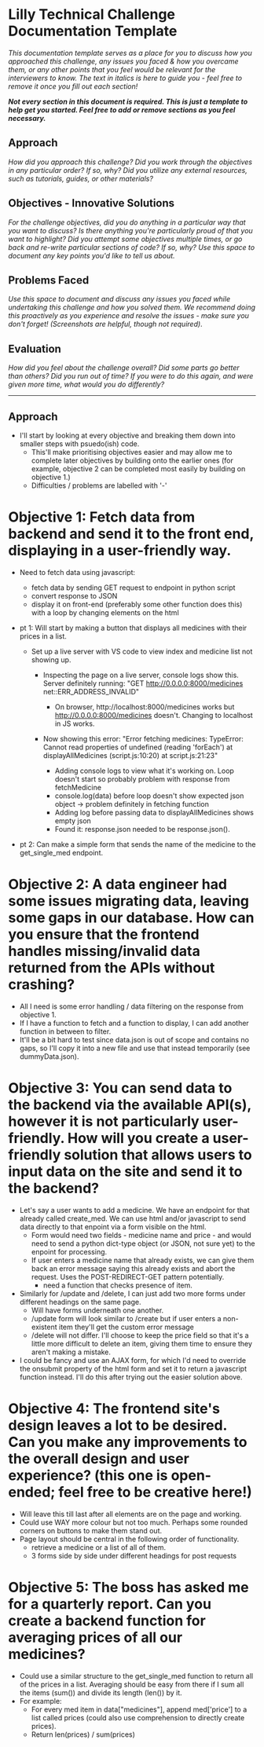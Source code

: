 # Lilly Technical Challenge Documentation Template

*This documentation template serves as a place for you to discuss how you approached this challenge, any issues you faced & how you overcame them, or any other points that you feel would be relevant for the interviewers to know. The text in italics is here to guide you - feel free to remove it once you fill out each section!*

***Not every section in this document is required. This is just a template to help get you started. Feel free to add or remove sections as you feel necessary.***

## Approach
*How did you approach this challenge? Did you work through the objectives in any particular order? If so, why? Did you utilize any external resources, such as tutorials, guides, or other materials?*

## Objectives - Innovative Solutions
*For the challenge objectives, did you do anything in a particular way that you want to discuss? Is there anything you're particularly proud of that you want to highlight? Did you attempt some objectives multiple times, or go back and re-write particular sections of code? If so, why? Use this space to document any key points you'd like to tell us about.*

## Problems Faced
*Use this space to document and discuss any issues you faced while undertaking this challenge and how you solved them. We recommend doing this proactively as you experience and resolve the issues - make sure you don't forget! (Screenshots are helpful, though not required)*.

## Evaluation
*How did you feel about the challenge overall? Did some parts go better than others? Did you run out of time? If you were to do this again, and were given more time, what would you do differently?*

-----------------------------------------------------------------------------------------------------
## Approach
+ I'll start by looking at every objective and breaking them down into smaller steps with psuedo(ish) code.
    + This'll make prioritising objectives easier and may allow me to complete later objectives by building onto the earlier ones (for example, objective 2 can be completed most easily by building on objective 1.) 
    + Difficulties / problems are labelled with '-'

# Objective 1: Fetch data from backend and send it to the front end, displaying in a user-friendly way.
+ Need to fetch data using javascript:
    + fetch data by sending GET request to endpoint in python script
    + convert response to JSON
    + display it on front-end (preferably some other function does this) with a loop by changing elements on the html
+ pt 1: Will start by making a button that displays all medicines with their prices in a list. 
    - Set up a live server with VS code to view index and medicine list not showing up.
        
        - Inspecting the page on a live server, console logs show this. Server definitely running:
        "GET http://0.0.0.0:8000/medicines net::ERR_ADDRESS_INVALID"
            + On browser, http://localhost:8000/medicines works but http://0.0.0.0:8000/medicines doesn't. Changing to localhost in JS works. 

        - Now showing this error:
        "Error fetching medicines: TypeError: Cannot read properties of undefined (reading 'forEach')
        at displayAllMedicines (script.js:10:20)
        at script.js:21:23"
            - Adding console logs to view what it's working on. Loop doesn't start so probably problem with response from fetchMedicine
            - console.log(data) before loop doesn't show expected json object -> problem definitely in fetching function
            - Adding log before passing data to displayAllMedicines shows empty json
            + Found it: response.json needed to be response.json().






+ pt 2: Can make a simple form that sends the name of the medicine to the get_single_med endpoint. 

# Objective 2: A data engineer had some issues migrating data, leaving some gaps in our database. How can you ensure that the frontend handles missing/invalid data returned from the APIs without crashing?
+ All I need is some error handling / data filtering on the response from objective 1.
+ If I have a function to fetch and a function to display, I can add another function in between to filter. 
+ It'll be a bit hard to test since data.json is out of scope and contains no gaps, so I'll copy it into a new file and use that instead temporarily (see dummyData.json). 

# Objective 3: You can send data to the backend via the available API(s), however it is not particularly user-friendly. How will you create a user-friendly solution that allows users to input data on the site and send it to the backend?
+ Let's say a user wants to add a medicine. We have an endpoint for that already called create_med. We can use html and/or javascript to send data directly to that enpoint via a form visible on the html.
    + Form would need two fields - medicine name and price - and would need to send a python dict-type object (or JSON, not sure yet) to the enpoint for processing. 
    + If user enters a medicine name that already exists, we can give them back an error message saying this already exists and abort the request. Uses the POST-REDIRECT-GET pattern potentially.
        + need a function that checks presence of item. 
+ Similarly for /update and /delete, I can just add two more forms under different headings on the same page. 
    + Will have forms underneath one another.
    + /update form will look similar to /create but if user enters a non-existent item they'll get the custom error message
    + /delete will not differ. I'll choose to keep the price field so that it's a little more difficult to delete an item, giving them time to ensure they aren't making a mistake. 
+ I could be fancy and use an AJAX form, for which I'd need to override the onsubmit property of the html form and set it to return a javascript function instead. I'll do this after trying out the easier solution above. 

# Objective 4: The frontend site's design leaves a lot to be desired. Can you make any improvements to the overall design and user experience? (this one is open-ended; feel free to be creative here!)
+ Will leave this till last after all elements are on the page and working. 
+ Could use WAY more colour but not too much. Perhaps some rounded corners on buttons to make them stand out.
+ Page layout should be central in the following order of functionality.
    + retrieve a medicine or a list of all of them. 
    + 3 forms side by side under different headings for post requests

# Objective 5: The boss has asked me for a quarterly report. Can you create a backend function for averaging prices of all our medicines?
+ Could use a similar structure to the get_single_med function to return all of the prices in a list. Averaging should be easy from there if I sum all the items (sum()) and divide its length (len()) by it. 
+ For example: 
    + For every med item in data["medicines"], append med['price'] to a list called prices (could also use comprehension to directly create prices).
    + Return len(prices) / sum(prices)